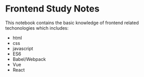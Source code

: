 # Frontend Study Notes

This notebook contains the basic knowledge of frontend related techonologies which includes:

- html
- css
- javascript
- ES6
- Babel/Webpack
- Vue
- React
